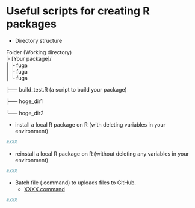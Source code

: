 # Useful scripts for creating R packages

- Directory structure

Folder (Working directory) <br>
├ [Your package]/ <br>
 │   ├ fuga <br>
 │   ├ fuga <br>
 │   └ fuga <br>

├── build_test.R (a script to build your package)

├── hoge_dir1

└── hoge_dir2

- install a local R package on R (with deleting variables in your environment)

```r
#XXX
```

- reinstall a local R package on R (without deleting any variables in your environment)

```r
#XXX
```

- Batch file (.command) to uploads files to GitHub.
    - [XXXX.command](XXXX)

```sh
#XXX
```

